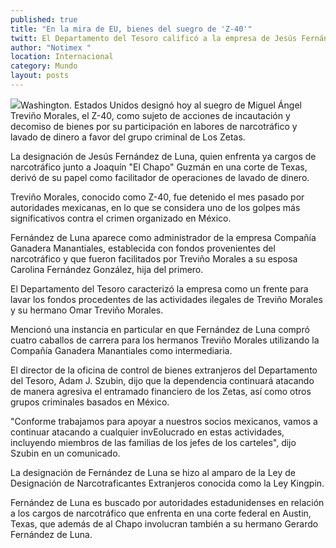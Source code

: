 ```yaml
---
published: true
title: "En la mira de EU, bienes del suegro de 'Z-40'"
twitt: El Departamento del Tesoro calificó a la empresa de Jesús Fernández de Luna como un frente para lavar los fondos de actividades ilegales
author: "Notimex "
location: Internacional
category: Mundo
layout: posts
---
```


![](http://i.imgur.com/PHxjvTum.jpg)Washington. Estados Unidos designó hoy al suegro de Miguel Ángel Treviño Morales, el Z-40, como sujeto de acciones de incautación y decomiso de bienes por su participación en labores de narcotráfico y lavado de dinero a favor del grupo criminal de Los Zetas.

La designación de Jesús Fernández de Luna, quien enfrenta ya cargos de narcotráfico junto a Joaquín "El Chapo" Guzmán en una corte de Texas, derivó de su papel como facilitador de operaciones de lavado de dinero.

Treviño Morales, conocido como Z-40, fue detenido el mes pasado por autoridades mexicanas, en lo que se considera uno de los golpes más significativos contra el crimen organizado en México.

Fernández de Luna aparece como administrador de la empresa Compañía Ganadera Manantiales, establecida con fondos provenientes del narcotráfico y que fueron facilitados por Treviño Morales a su esposa Carolina Fernández González, hija del primero.

El Departamento del Tesoro caracterizó la empresa como un frente para lavar los fondos procedentes de las actividades ilegales de Treviño Morales y su hermano Omar Treviño Morales.

Mencionó una instancia en particular en que Fernández de Luna compró cuatro caballos de carrera para los hermanos Treviño Morales utilizando la Compañía Ganadera Manantiales como intermediaria.

El director de la oficina de control de bienes extranjeros del Departamento del Tesoro, Adam J. Szubin, dijo que la dependencia continuará atacando de manera agresiva el entramado financiero de los Zetas, así como otros grupos criminales basados en México.

"Conforme trabajamos para apoyar a nuestros socios mexicanos, vamos a continuar atacando a cualquier invEolucrado en estas actividades, incluyendo miembros de las familias de los jefes de los carteles", dijo Szubin en un comunicado.

La designación de Fernández de Luna se hizo al amparo de la Ley de Designación de Narcotraficantes Extranjeros conocida como la Ley Kingpin.

Fernández de Luna es buscado por autoridades estadunidenses en relación a los cargos de narcotráfico que enfrenta en una corte federal en Austin, Texas, que además de al Chapo involucran también a su hermano Gerardo Fernández de Luna.
